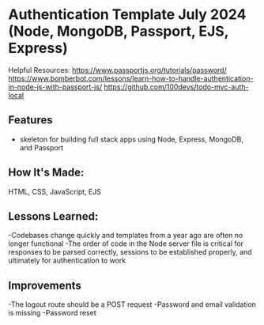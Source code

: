 # Authentication Template July 2024 (Node, MongoDB, Passport, EJS, Express)

Helpful Resources:
https://www.passportjs.org/tutorials/password/
https://www.bomberbot.com/lessons/learn-how-to-handle-authentication-in-node-js-with-passport-js/
https://github.com/100devs/todo-mvc-auth-local

## Features

- skeleton for building full stack apps using Node, Express, MongoDB, and Passport

## How It's Made:

HTML, CSS, JavaScript, EJS

## Lessons Learned:

-Codebases change quickly and templates from a year ago are often no longer functional
-The order of code in the Node server file is critical for responses to be parsed correctly, sessions to be established properly, and ultimately for authentication to work

## Improvements
-The logout route should be a POST request
-Password and email validation is missing
-Password reset
